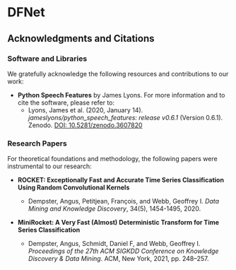 # DFNet


## Acknowledgments and Citations

### Software and Libraries
We gratefully acknowledge the following resources and contributions to our work:

- **Python Speech Features** by James Lyons. For more information and to cite the software, please refer to:
  - Lyons, James et al. (2020, January 14). _jameslyons/python_speech_features: release v0.6.1_ (Version 0.6.1). Zenodo. [DOI: 10.5281/zenodo.3607820](http://doi.org/10.5281/zenodo.3607820)

### Research Papers
For theoretical foundations and methodology, the following papers were instrumental to our research:

- **ROCKET: Exceptionally Fast and Accurate Time Series Classification Using Random Convolutional Kernels**
  - Dempster, Angus, Petitjean, François, and Webb, Geoffrey I. _Data Mining and Knowledge Discovery_, 34(5), 1454-1495, 2020.
  
- **MiniRocket: A Very Fast (Almost) Deterministic Transform for Time Series Classification**
  - Dempster, Angus, Schmidt, Daniel F, and Webb, Geoffrey I. _Proceedings of the 27th ACM SIGKDD Conference on Knowledge Discovery & Data Mining_. ACM, New York, 2021, pp. 248–257.
